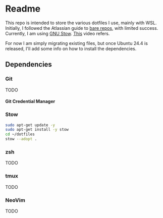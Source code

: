 # Readme

This repo is intended to store the various dotfiles I use, mainly with WSL. Initially, I followed the Atlassian guide to [bare repos](https://www.atlassian.com/git/tutorials/dotfiles), with limited success. Currently, I am using [GNU Stow](https://www.gnu.org/software/stow/). 
[This](https://www.youtube.com/watch?v=y6XCebnB9gs) video refers. 

For now I am simply migrating existing files, but once Ubuntu 24.4 is released, I'll add some info on how to install the dependencies. 

## Dependencies
### Git
TODO 
#### Git Credential Manager

### Stow
``` sh
sudo apt-get update -y
sudo apt-get install -y stow
cd ~/dotfiles
stow --adopt .
```

### zsh
TODO

### tmux
TODO

### NeoVim
TODO
